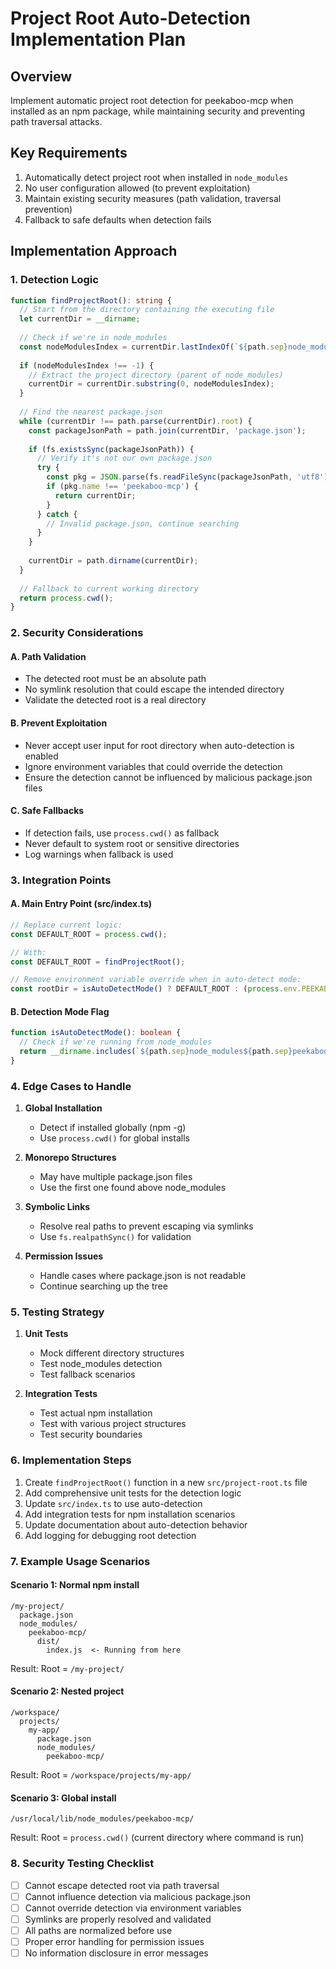 # Project Root Auto-Detection Implementation Plan

## Overview
Implement automatic project root detection for peekaboo-mcp when installed as an npm package, while maintaining security and preventing path traversal attacks.

## Key Requirements
1. Automatically detect project root when installed in `node_modules`
2. No user configuration allowed (to prevent exploitation)
3. Maintain existing security measures (path validation, traversal prevention)
4. Fallback to safe defaults when detection fails

## Implementation Approach

### 1. Detection Logic
```typescript
function findProjectRoot(): string {
  // Start from the directory containing the executing file
  let currentDir = __dirname;
  
  // Check if we're in node_modules
  const nodeModulesIndex = currentDir.lastIndexOf(`${path.sep}node_modules${path.sep}`);
  
  if (nodeModulesIndex !== -1) {
    // Extract the project directory (parent of node_modules)
    currentDir = currentDir.substring(0, nodeModulesIndex);
  }
  
  // Find the nearest package.json
  while (currentDir !== path.parse(currentDir).root) {
    const packageJsonPath = path.join(currentDir, 'package.json');
    
    if (fs.existsSync(packageJsonPath)) {
      // Verify it's not our own package.json
      try {
        const pkg = JSON.parse(fs.readFileSync(packageJsonPath, 'utf8'));
        if (pkg.name !== 'peekaboo-mcp') {
          return currentDir;
        }
      } catch {
        // Invalid package.json, continue searching
      }
    }
    
    currentDir = path.dirname(currentDir);
  }
  
  // Fallback to current working directory
  return process.cwd();
}
```

### 2. Security Considerations

#### A. Path Validation
- The detected root must be an absolute path
- No symlink resolution that could escape the intended directory
- Validate the detected root is a real directory

#### B. Prevent Exploitation
- Never accept user input for root directory when auto-detection is enabled
- Ignore environment variables that could override the detection
- Ensure the detection cannot be influenced by malicious package.json files

#### C. Safe Fallbacks
- If detection fails, use `process.cwd()` as fallback
- Never default to system root or sensitive directories
- Log warnings when fallback is used

### 3. Integration Points

#### A. Main Entry Point (src/index.ts)
```typescript
// Replace current logic:
const DEFAULT_ROOT = process.cwd();

// With:
const DEFAULT_ROOT = findProjectRoot();

// Remove environment variable override when in auto-detect mode:
const rootDir = isAutoDetectMode() ? DEFAULT_ROOT : (process.env.PEEKABOO_ROOT || DEFAULT_ROOT);
```

#### B. Detection Mode Flag
```typescript
function isAutoDetectMode(): boolean {
  // Check if we're running from node_modules
  return __dirname.includes(`${path.sep}node_modules${path.sep}peekaboo-mcp`);
}
```

### 4. Edge Cases to Handle

1. **Global Installation**
   - Detect if installed globally (npm -g)
   - Use `process.cwd()` for global installs

2. **Monorepo Structures**
   - May have multiple package.json files
   - Use the first one found above node_modules

3. **Symbolic Links**
   - Resolve real paths to prevent escaping via symlinks
   - Use `fs.realpathSync()` for validation

4. **Permission Issues**
   - Handle cases where package.json is not readable
   - Continue searching up the tree

### 5. Testing Strategy

1. **Unit Tests**
   - Mock different directory structures
   - Test node_modules detection
   - Test fallback scenarios

2. **Integration Tests**
   - Test actual npm installation
   - Test with various project structures
   - Test security boundaries

### 6. Implementation Steps

1. Create `findProjectRoot()` function in a new `src/project-root.ts` file
2. Add comprehensive unit tests for the detection logic
3. Update `src/index.ts` to use auto-detection
4. Add integration tests for npm installation scenarios
5. Update documentation about auto-detection behavior
6. Add logging for debugging root detection

### 7. Example Usage Scenarios

#### Scenario 1: Normal npm install
```
/my-project/
  package.json
  node_modules/
    peekaboo-mcp/
      dist/
        index.js  <- Running from here
```
Result: Root = `/my-project/`

#### Scenario 2: Nested project
```
/workspace/
  projects/
    my-app/
      package.json
      node_modules/
        peekaboo-mcp/
```
Result: Root = `/workspace/projects/my-app/`

#### Scenario 3: Global install
```
/usr/local/lib/node_modules/peekaboo-mcp/
```
Result: Root = `process.cwd()` (current directory where command is run)

### 8. Security Testing Checklist

- [ ] Cannot escape detected root via path traversal
- [ ] Cannot influence detection via malicious package.json
- [ ] Cannot override detection via environment variables
- [ ] Symlinks are properly resolved and validated
- [ ] All paths are normalized before use
- [ ] Proper error handling for permission issues
- [ ] No information disclosure in error messages